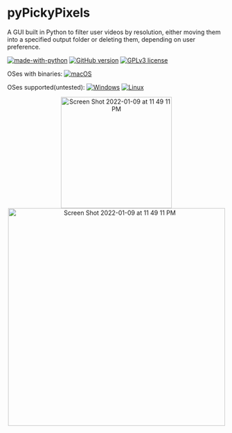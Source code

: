 # pyPickyPixels
A GUI built in Python to filter user videos by resolution, either moving them into a specified output folder or deleting them, depending on user preference.

[![made-with-python](https://img.shields.io/badge/Made%20with-Python-1f425f.svg)](https://www.python.org/)
[![GitHub version](https://badge.fury.io/gh/lukthony%2FpyPickyPixels.svg)](https://github.com/lukthony/pyPickyPixels)
[![GPLv3 license](https://img.shields.io/badge/License-GPLv3-blue.svg)](http://perso.crans.org/besson/LICENSE.html)

OSes with binaries:
[![macOS](https://svgshare.com/i/ZjP.svg)](https://svgshare.com/i/ZjP.svg)

OSes supported(untested):
[![Windows](https://svgshare.com/i/ZhY.svg)](https://svgshare.com/i/ZhY.svg)
[![Linux](https://svgshare.com/i/Zhy.svg)](https://svgshare.com/i/Zhy.svg)


<p align="center">
<img width="256" alt="Screen Shot 2022-01-09 at 11 49 11 PM" src="https://user-images.githubusercontent.com/65358837/148723146-80e01e97-8bac-425b-9830-3566af3d2915.png">


<img width="501" alt="Screen Shot 2022-01-09 at 11 49 11 PM" src="https://user-images.githubusercontent.com/65358837/148723122-e0c18604-1456-46e6-b867-726930430342.png">
</p
